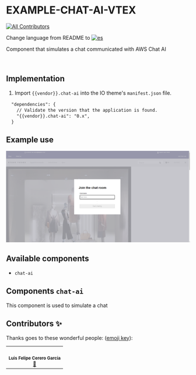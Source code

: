 # EXAMPLE-CHAT-AI-VTEX

<!-- DOCS-IGNORE:start -->
<!-- ALL-CONTRIBUTORS-BADGE:START - Do not remove or modify this section -->

[![All Contributors](https://img.shields.io/badge/all_contributors-1-orange.svg?style=flat-square)](#contributors-)

<!-- ALL-CONTRIBUTORS-BADGE:END -->
<!-- DOCS-IGNORE:end -->

Change language from README to [![es](https://img.shields.io/badge/lang-es-yellow.svg)](https://github.com/FelCer/chat-ai-vtex/blob/main/docs/README.md)

Component that simulates a chat communicated with AWS Chat AI

<br>

## Implementation

1. Import `{{vendor}}.chat-ai` into the IO theme's `manifest.json` file.

```
  "dependencies": {
    // Validate the version that the application is found.
    "{{vendor}}.chat-ai": "0.x",
  }

```

## Example use

![Media Placeholder](./assets/use.png 'image of example use')

## Available components

- `chat-ai`
  <br>

## Components `chat-ai`

This component is used to simulate a chat

<!-- DOCS-IGNORE:start -->

## Contributors ✨

Thanks goes to these wonderful people: ([emoji key](https://allcontributors.org/docs/en/emoji-key)):

<table>
  <tr>
    <td align="center"><img src="https://avatars.githubusercontent.com/u/22477264?v=4" width="100px;" alt=""/><br /><sub><b>Luis Felipe Cerero Garcia</b></sub></a><br /><a href="https://github.com/FelCer/chat-ai-vtex/commits?author=felcer" title="Documentation">📖</td>
  </tr>
</table>

<!-- DOCS-IGNORE:end -->
